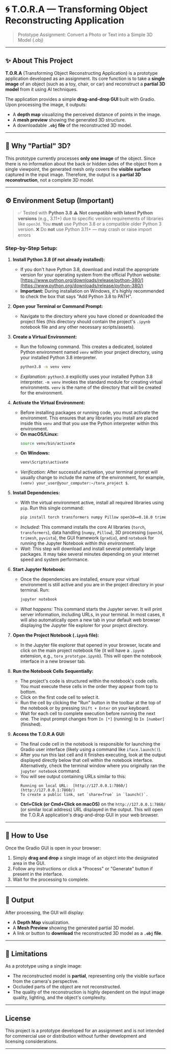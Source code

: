 # 🌀 T.O.R.A — Transforming Object Reconstructing Application

> Prototype Assignment: Convert a Photo or Text into a Simple 3D Model (.obj)

---

## ✨ About This Project

**T.O.R.A** (Transforming Object Reconstructing Application) is a prototype application developed as an assignment. Its core function is to take a **single image** of an object (such as a toy, chair, or car) and reconstruct a **partial 3D model** from it using AI techniques.

The application provides a simple **drag-and-drop GUI** built with Gradio. Upon processing the image, it outputs:

* A **depth map** visualizing the perceived distance of points in the image.
* A **mesh preview** showing the generated 3D structure.
* A downloadable **`.obj` file** of the reconstructed 3D model.

---

## 🎯 Why "Partial" 3D?

This prototype currently processes **only one image** of the object. Since there is no information about the back or hidden sides of the object from a single viewpoint, the generated mesh only covers the **visible surface** captured in the input image. Therefore, the output is a **partial 3D reconstruction**, not a complete 3D model.

---

## ⚙️ Environment Setup (Important)

> ✅ Tested with **Python 3.8**
> ⚠️ **Not compatible with latest Python versions** (e.g., 3.11+) due to specific version requirements of libraries like `open3d`. You **must** use Python 3.8 or a compatible older Python 3 version.
> ❌ Do **not** use Python 3.11+ — may crash or raise import errors

### Step-by-Step Setup:

1.  **Install Python 3.8 (if not already installed):**
    * If you don't have Python 3.8, download and install the appropriate version for your operating system from the official Python website: [https://www.python.org/downloads/release/python-380/](https://www.python.org/downloads/release/python-380/)
    * **Important:** During installation on Windows, it's highly recommended to check the box that says "Add Python 3.8 to PATH".

2.  **Open your Terminal or Command Prompt:**
    * Navigate to the directory where you have cloned or downloaded the project files (this directory should contain the project's `.ipynb` notebook file and any other necessary scripts/assets).

3.  **Create a Virtual Environment:**
    * Run the following command. This creates a dedicated, isolated Python environment named `venv` within your project directory, using your installed Python 3.8 interpreter.
        ```bash
        python3.8 -m venv venv
        ```
    * *Explanation:* `python3.8` explicitly uses your installed Python 3.8 interpreter. `-m venv` invokes the standard module for creating virtual environments. `venv` is the name of the directory that will be created for the environment.

4.  **Activate the Virtual Environment:**
    * Before installing packages or running code, you must activate the environment. This ensures that any libraries you install are placed inside this `venv` and that you use the Python interpreter within this environment.
    * **On macOS/Linux:**
        ```bash
        source venv/bin/activate
        ```
    * **On Windows:**
        ```cmd
        venv\Scripts\activate
        ```
    * *Verification:* After successful activation, your terminal prompt will usually change to include the name of the environment, for example, `(venv) your_user@your_computer:~/tora_project $`.

5.  **Install Dependencies:**
    * With the virtual environment active, install all required libraries using `pip`. Run this single command:
        ```bash
        pip install torch transformers numpy Pillow open3d==0.18.0 trimesh pyvista gradio notebook
        ```
    * *Included:* This command installs the core AI libraries (`torch`, `transformers`), data handling (`numpy`, `Pillow`), 3D processing (`open3d`, `trimesh`, `pyvista`), the GUI framework (`gradio`), and `notebook` for running the Jupyter Notebook *within this environment*.
    * *Wait:* This step will download and install several potentially large packages. It may take several minutes depending on your internet speed and system performance.

6.  **Start Jupyter Notebook:**
    * Once the dependencies are installed, ensure your virtual environment is still active and you are in the project directory in your terminal. Run:
        ```bash
        jupyter notebook
        ```
    * *What happens:* This command starts the Jupyter server. It will print server information, including URLs, in your terminal. In most cases, it will also automatically open a new tab in your default web browser displaying the Jupyter file explorer for your project directory.

7.  **Open the Project Notebook (`.ipynb` file):**
    * In the Jupyter file explorer that opened in your browser, locate and click on the main project notebook file (it will have a `.ipynb` extension, e.g., `tora_prototype.ipynb`). This will open the notebook interface in a new browser tab.

8.  **Run the Notebook Cells Sequentially:**
    * The project's code is structured within the notebook's code cells. You must execute these cells in the order they appear from top to bottom.
    * Click on the first code cell to select it.
    * Run the cell by clicking the "Run" button in the toolbar at the top of the notebook or by pressing `Shift + Enter` on your keyboard.
    * Wait for each cell to complete execution before running the next one. The input prompt changes from `In [*]` (running) to `In [number]` (finished).

9.  **Access the T.O.R.A GUI:**
    * The final code cell in the notebook is responsible for launching the Gradio user interface (likely using a command like `iface.launch()`).
    * After you run this last cell and it finishes executing, look at the output displayed directly below that cell within the notebook interface. Alternatively, check the terminal window where you originally ran the `jupyter notebook` command.
    * You will see output containing URLs similar to this:
        ```
        Running on local URL:  [http://127.0.0.1:7860/](http://127.0.0.1:7860/)
        To create a public link, set `share=True` in `launch()`.
        ```
    * **Ctrl+Click (or Cmd+Click on macOS)** on the `http://127.0.0.1:7860/` (or similar local address) URL displayed in the output. This will open the T.O.R.A application's drag-and-drop GUI in your web browser.

---

## 🚀 How to Use

Once the Gradio GUI is open in your browser:

1.  Simply **drag and drop** a single image of an object into the designated area in the GUI.
2.  Follow any instructions or click a "Process" or "Generate" button if present in the interface.
3.  Wait for the processing to complete.

---

## 💾 Output

After processing, the GUI will display:

* A **Depth Map** visualization.
* A **Mesh Preview** showing the generated partial 3D model.
* A link or button to **download** the reconstructed 3D model as a **`.obj` file**.

---

## 🚧 Limitations

As a prototype using a single image:

* The reconstructed model is **partial**, representing only the visible surface from the camera's perspective.
* Occluded parts of the object are not reconstructed.
* The quality of the reconstruction is highly dependent on the input image quality, lighting, and the object's complexity.

---

## License

This project is a prototype developed for an assignment and is not intended for commercial use or distribution without further development and licensing considerations.

---
